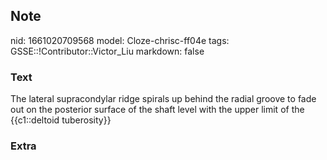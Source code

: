 ## Note
nid: 1661020709568
model: Cloze-chrisc-ff04e
tags: GSSE::!Contributor::Victor_Liu
markdown: false

### Text
The lateral supracondylar ridge spirals up behind the radial groove to fade out on the posterior surface of the shaft level with the upper limit of the {{c1::deltoid tuberosity}}

### Extra

